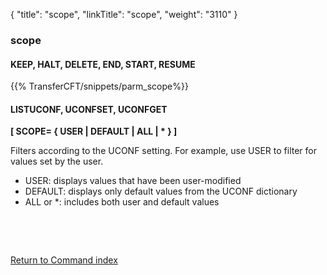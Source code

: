{
    "title": "scope",
    "linkTitle": "scope",
    "weight": "3110"
}<span id="scope"></span>

### scope

#### KEEP, HALT, DELETE, END, START, RESUME

{{% TransferCFT/snippets/parm_scope%}}

#### LISTUCONF, UCONFSET, UCONFGET

****[ SCOPE= {
USER &#124; DEFAULT &#124; ALL &#124; \* } ]****

Filters according to the UCONF setting. For example, use USER to filter for values set by the user.

- USER: displays values that have been user-modified
- DEFAULT: displays only default values from the UCONF dictionary
- ALL or \*: includes both user and default values

 

 

[Return to Command index](../../)
